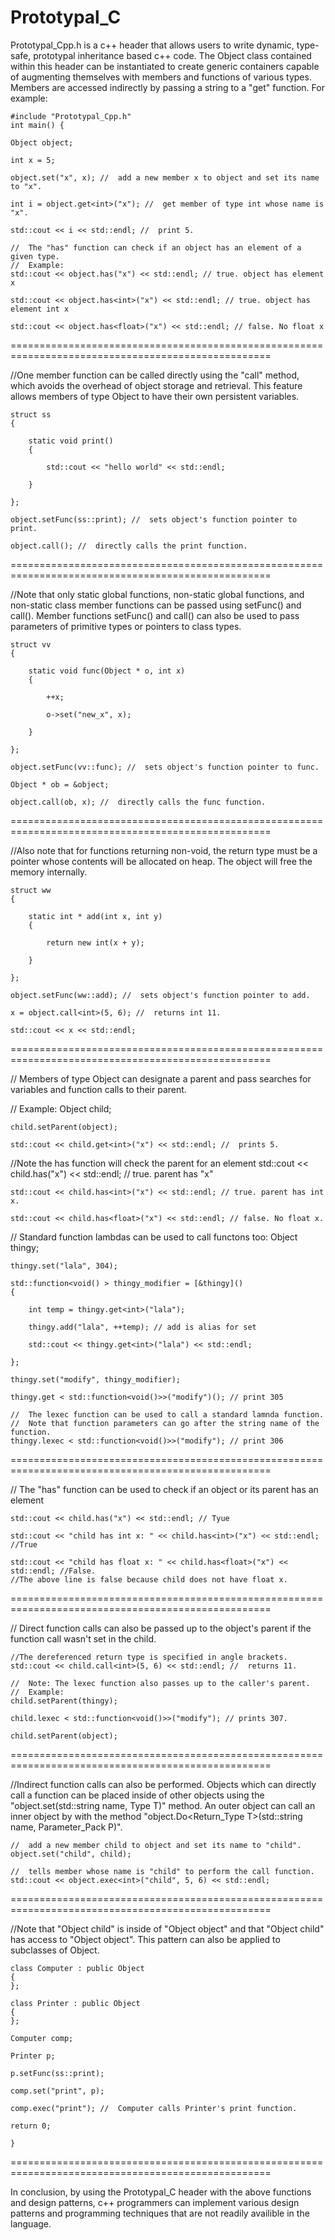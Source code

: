 Prototypal_C
============

 Prototypal_Cpp.h is a c++ header that allows users to write dynamic, type-safe, prototypal inheritance based c++ code. The Object class contained within this header can be instantiated to create generic containers capable of augmenting themselves with members and functions of various types. Members are accessed indirectly by passing a string to a "get" function. For example: 

    #include "Prototypal_Cpp.h"
    int main() {
    
    Object object;
    
    int x = 5;
    
    object.set("x", x); //  add a new member x to object and set its name to "x".
    
    int i = object.get<int>("x"); //  get member of type int whose name is "x".
    
    std::cout << i << std::endl; //  print 5.
    
    //  The "has" function can check if an object has an element of a given type.
    //  Example:
    std::cout << object.has("x") << std::endl; // true. object has element x
    
    std::cout << object.has<int>("x") << std::endl; // true. object has element int x
    
    std::cout << object.has<float>("x") << std::endl; // false. No float x
  
 
===================================================================================================

  
//One member function can be called directly using the "call" method, which avoids the overhead of object storage and retrieval. This feature allows members of type Object to have their own persistent variables.

    struct ss
    {
    
        static void print()
        {
        
            std::cout << "hello world" << std::endl;
            
        }
        
    };
    
    object.setFunc(ss::print); //  sets object's function pointer to print.
    
    object.call(); //  directly calls the print function.
  
 
===================================================================================================

  
//Note that only static global functions, non-static global functions, and non-static class member functions can be passed using setFunc() and call(). Member functions setFunc() and call() can also be used to pass parameters of primitive types or pointers to class types. 


    struct vv
    {

        static void func(Object * o, int x)
        {
        
            ++x;
            
            o->set("new_x", x);
            
        }
        
    };
    
    object.setFunc(vv::func); //  sets object's function pointer to func.
    
    Object * ob = &object;
    
    object.call(ob, x); //  directly calls the func function.
    
===================================================================================================

  
//Also note that for functions returning non-void, the return type must be a pointer whose contents will be allocated on heap. The object will free the memory internally.

    struct ww
    {

        static int * add(int x, int y)
        {
        
            return new int(x + y);
            
        }
        
    };
    
    object.setFunc(ww::add); //  sets object's function pointer to add.
    
    x = object.call<int>(5, 6); //  returns int 11.
    
    std::cout << x << std::endl;
    
  
===================================================================================================

  
//  Members of type Object can designate a parent and pass searches for variables and function calls to their parent.

//  Example:
    Object child;
    
    child.setParent(object);
    
    std::cout << child.get<int>("x") << std::endl; //  prints 5.
    
 //Note the has function will check the parent for an element
    std::cout << child.has("x") << std::endl; // true. parent has "x"
    
    std::cout << child.has<int>("x") << std::endl; // true. parent has int x.
    
    std::cout << child.has<float>("x") << std::endl; // false. No float x.
  
//  Standard function lambdas can be used to call functons too:
    Object thingy;
    
    thingy.set("lala", 304);
    
    std::function<void() > thingy_modifier = [&thingy]()
    {
    
        int temp = thingy.get<int>("lala");
        
        thingy.add("lala", ++temp); // add is alias for set
        
        std::cout << thingy.get<int>("lala") << std::endl;
        
    };
    
    thingy.set("modify", thingy_modifier);
    
    thingy.get < std::function<void()>>("modify")(); // print 305

    //  The lexec function can be used to call a standard lamnda function.
    //  Note that function parameters can go after the string name of the function.
    thingy.lexec < std::function<void()>>("modify"); // print 306
    
===================================================================================================

// The "has" function can be used to check if an object or its parent has an element

    std::cout << child.has("x") << std::endl; // Tyue
    
    std::cout << "child has int x: " << child.has<int>("x") << std::endl; //True
    
    std::cout << "child has float x: " << child.has<float>("x") << std::endl; //False.
    //The above line is false because child does not have float x.
    
===================================================================================================

  
// Direct function calls can also be passed up to the object's parent if the function call wasn't set in the child.

    //The dereferenced return type is specified in angle brackets.
    std::cout << child.call<int>(5, 6) << std::endl; //  returns 11. 
    
    //  Note: The lexec function also passes up to the caller's parent. 
    //  Example:
    child.setParent(thingy);
    
    child.lexec < std::function<void()>>("modify"); // prints 307.
    
    child.setParent(object);
===================================================================================================

  
//Indirect function calls can also be performed. Objects which can directly call a function can be placed inside of other objects using the "object.set(std::string name, Type T)" method. An outer object can call an inner object by with the method "object.Do<Return_Type T>(std::string name, Parameter_Pack P)". 

    //  add a new member child to object and set its name to "child".
    object.set("child", child);
    
    //  tells member whose name is "child" to perform the call function.
    std::cout << object.exec<int>("child", 5, 6) << std::endl;
  
 
===================================================================================================

  
  //Note that "Object child" is inside of "Object object" and that "Object child" has access to "Object object". This pattern can also be applied to subclasses of Object. 

    class Computer : public Object
    {
    };

    class Printer : public Object
    {
    };
    
    Computer comp;
    
    Printer p;
    
    p.setFunc(ss::print);
    
    comp.set("print", p);
    
    comp.exec("print"); //  Computer calls Printer's print function.
    
    return 0;
    
    }
 
===================================================================================================

  
 In conclusion, by using the Prototypal_C header with the above functions and design patterns, c++ programmers can implement various design patterns and programming techniques that are not readily availible in the language. 
